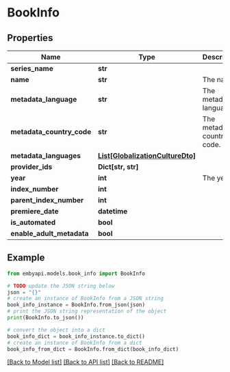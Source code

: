 # BookInfo


## Properties

Name | Type | Description | Notes
------------ | ------------- | ------------- | -------------
**series_name** | **str** |  | [optional] 
**name** | **str** | The name. | [optional] 
**metadata_language** | **str** | The metadata language. | [optional] 
**metadata_country_code** | **str** | The metadata country code. | [optional] 
**metadata_languages** | [**List[GlobalizationCultureDto]**](GlobalizationCultureDto.md) |  | [optional] 
**provider_ids** | **Dict[str, str]** |  | [optional] 
**year** | **int** | The year. | [optional] 
**index_number** | **int** |  | [optional] 
**parent_index_number** | **int** |  | [optional] 
**premiere_date** | **datetime** |  | [optional] 
**is_automated** | **bool** |  | [optional] 
**enable_adult_metadata** | **bool** |  | [optional] 

## Example

```python
from embyapi.models.book_info import BookInfo

# TODO update the JSON string below
json = "{}"
# create an instance of BookInfo from a JSON string
book_info_instance = BookInfo.from_json(json)
# print the JSON string representation of the object
print(BookInfo.to_json())

# convert the object into a dict
book_info_dict = book_info_instance.to_dict()
# create an instance of BookInfo from a dict
book_info_from_dict = BookInfo.from_dict(book_info_dict)
```
[[Back to Model list]](../README.md#documentation-for-models) [[Back to API list]](../README.md#documentation-for-api-endpoints) [[Back to README]](../README.md)



